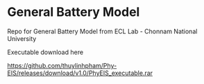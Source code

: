 # General Battery Model
Repo for General Battery Model from ECL Lab - Chonnam National University

Executable download here

https://github.com/thuylinhpham/Phy-EIS/releases/download/v1.0/PhyEIS_executable.rar
